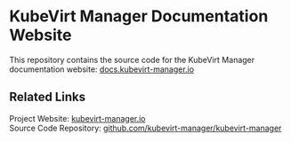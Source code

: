 # KubeVirt Manager Documentation Website

This repository contains the source code for the KubeVirt Manager documentation website: [docs.kubevirt-manager.io](https://docs.kubevirt-manager.io/)

## Related Links  
Project Website: [kubevirt-manager.io](https://kubevirt-manager.io/)   
Source Code Repository: [github.com/kubevirt-manager/kubevirt-manager](https://github.com/kubevirt-manager/kubevirt-manager/)  